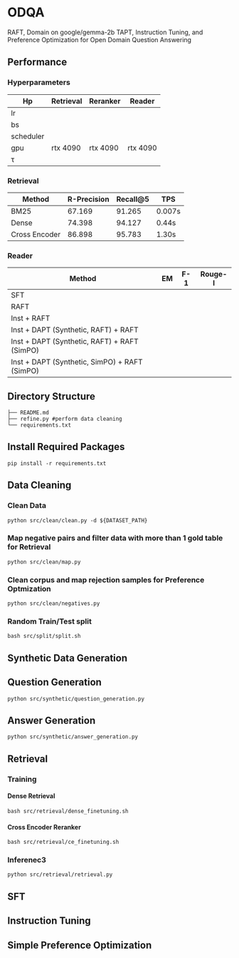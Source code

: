 # ODQA
RAFT, Domain  on google/gemma-2b TAPT, Instruction Tuning, and Preference Optimization for Open Domain Question Answering
## Performance
### Hyperparameters
| Hp | Retrieval | Reranker | Reader | 
| ------------- | ------------- | ------------- | ------------- |
| lr |  |  |  |
| bs |  |  |  |
| scheduler |  |  |  |
| gpu | rtx 4090  | rtx 4090  | rtx 4090  |
| τ |  |  |  |
### Retrieval
| Method | R-Precision | Recall@5 | TPS | 
| ------------- | ------------- | ------------- | ------------- |
| BM25 | 67.169 | 91.265 | 0.007s |
| Dense | 74.398  | 94.127 | 0.44s |
| Cross Encoder | 86.898 | 95.783 | 1.30s |

### Reader
| Method | EM | F-1 | Rouge-l |
| ------------- | ------------- | ------------- |------------- |
| SFT |  |   | |
| RAFT |   |   | |
| Inst + RAFT |   |   | |
| Inst + DAPT (Synthetic, RAFT) + RAFT |   |   | |
| Inst + DAPT (Synthetic, RAFT) + RAFT (SimPO) |   |   | |
| Inst + DAPT (Synthetic, SimPO) + RAFT (SimPO) |   |   | |

## Directory Structure
```
├── README.md
├── refine.py #perform data cleaning
└── requirements.txt
```

## Install Required Packages
```pip install -r requirements.txt```

## Data Cleaning
### Clean Data
```python src/clean/clean.py -d ${DATASET_PATH}```
### Map negative pairs and filter data with more than 1 gold table for Retrieval
```python src/clean/map.py```
### Clean corpus and map rejection samples for Preference Optmization
```python src/clean/negatives.py```
### Random Train/Test split
```bash src/split/split.sh```

## Synthetic Data Generation
## Question Generation
```python src/synthetic/question_generation.py```
## Answer Generation
```python src/synthetic/answer_generation.py```

## Retrieval
### Training
#### Dense Retrieval
```bash src/retrieval/dense_finetuning.sh```
#### Cross Encoder Reranker
```bash src/retrieval/ce_finetuning.sh```
### Inferenec3
```python src/retrieval/retrieval.py```



## SFT

## Instruction Tuning

## Simple Preference Optimization
